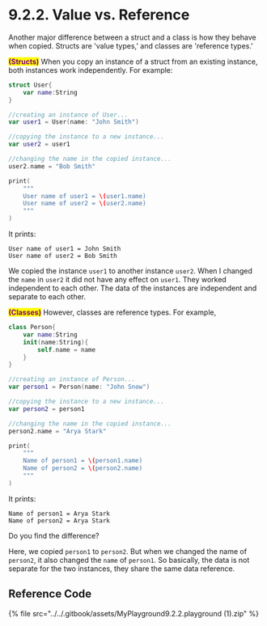 # 9.2.2. Value vs. Reference

Another major difference between a struct and a class is how they behave when copied. Structs are 'value types,' and classes are 'reference types.'

<mark style="color:purple;">**(Structs)**</mark> When you copy an instance of a struct from an existing instance, both instances work independently. For example:

```swift
struct User{
    var name:String
}

//creating an instance of User...
var user1 = User(name: "John Smith")

//copying the instance to a new instance...
var user2 = user1

//changing the name in the copied instance...
user2.name = "Bob Smith"

print(
    """
    User name of user1 = \(user1.name)
    User name of user2 = \(user2.name)
    """
)

```

It prints:

```
User name of user1 = John Smith
User name of user2 = Bob Smith
```

We copied the instance `user1` to another instance `user2`. When I changed the `name` in `user2` it did not have any effect on `user1`. They worked independent to each other. The data of the instances are independent and separate to each other.

<mark style="color:purple;">**(Classes)**</mark> However, classes are reference types. For example,

```swift
class Person{
    var name:String
    init(name:String){
        self.name = name
    }
}

//creating an instance of Person...
var person1 = Person(name: "John Snow")

//copying the instance to a new instance...
var person2 = person1

//changing the name in the copied instance...
person2.name = "Arya Stark"

print(
    """
    Name of person1 = \(person1.name)
    Name of person2 = \(person2.name)
    """
)
```

It prints:

```
Name of person1 = Arya Stark
Name of person2 = Arya Stark
```

Do you find the difference?

Here, we copied `person1` to `person2`. But when we changed the name of `person2`, it also changed the `name` of `person1`. So basically, the data is not separate for the two instances, they share the same data reference.

## Reference Code

{% file src="../../.gitbook/assets/MyPlayground9.2.2.playground (1).zip" %}
